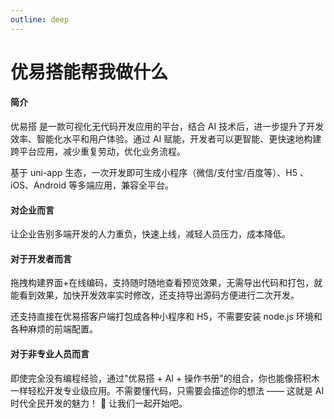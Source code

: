 ```yaml
---
outline: deep
---
```


# 优易搭能帮我做什么

#### 简介

优易搭 是一款可视化无代码开发应用的平台，结合 AI 技术后，进一步提升了开发效率、智能化水平和用户体验。通过 AI 赋能，开发者可以更智能、更快速地构建跨平台应用，减少重复劳动，优化业务流程。

<!-- 优易搭是一款简单好用能够所见即所得快速开发移动端应用的工具，一个优易搭搞定全部移动端应用，让应用开发像“搭积木”一样简单。 -->

基于 uni-app 生态，一次开发即可生成小程序（微信/支付宝/百度等）、H5 、iOS、Android 等多端应用，兼容全平台。

#### 对企业而言

让企业告别多端开发的人力重负，快速上线，减轻人员压力，成本降低。

<!-- #### 对老师学生而言

让教师告别技术门槛的束缚，轻松搭建教学工具和互动资源；让学生通过项目创作主动学习，提升数字素养和综合能力。教学更高效，学习更有参与感，创意更容易落地。赋能教学创新，老师学生都能用的无代码工具，一次构建，多端发布。 -->

#### 对于开发者而言

拖拽构建界面+在线编码，支持随时随地查看预览效果，无需导出代码和打包，就能看到效果，加快开发效率实时修改，还支持导出源码方便进行二次开发。

还支持直接在优易搭客户端打包成各种小程序和 H5，不需要安装 node.js 环境和各种麻烦的前端配置。

#### 对于非专业人员而言

即使完全没有编程经验，通过"优易搭 + AI + 操作书册"的组合，你也能像搭积木一样轻松开发专业级应用。不需要懂代码，只需要会描述你的想法 —— 这就是 AI 时代全民开发的魅力！ 🚀 让我们一起开始吧。
